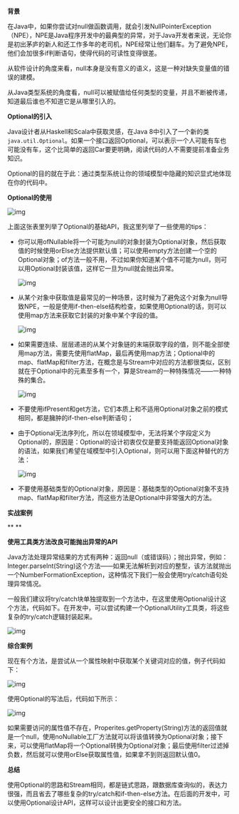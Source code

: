 **背景**

在Java中，如果你尝试对null做函数调用，就会引发NullPointerException（NPE），NPE是Java程序开发中的最典型的异常，对于Java开发者来说，无论你是初出茅庐的新人和还工作多年的老司机，NPE经常让他们翻车。为了避免NPE，他们会加很多if判断语句，使得代码的可读性变得很差。

从软件设计的角度来看，null本身是没有意义的语义，这是一种对缺失变量值的错误的建模。

从Java类型系统的角度看，null可以被赋值给任何类型的变量，并且不断被传递，知道最后谁也不知道它是从哪里引入的。

**Optional的引入**

Java设计者从Haskell和Scala中获取灵感，在Java 8中引入了一个新的类 `java.util.Optional`。如果一个接口返回Optional，可以表示一个人可能有车也可能没有车，这个比简单的返回Car要更明确，阅读代码的人不需要提前准备业务知识。

Optional的目的就在于此：通过类型系统让你的领域模型中隐藏的知识显式地体现在你的代码中。

**Optional的使用**

![img](https://mmbiz.qpic.cn/mmbiz_png/4AG6tic68AGYXW5ib2a2yDYbpWiafx7icStIf7giaLGYT5QaLQd7fxY9TX1YK7LRWFqqp3L6yxbWykJ9q8tGasJafrA/640?wx_fmt=png&tp=webp&wxfrom=5&wx_lazy=1&wx_co=1)

上面这张表里列举了Optional的基础API，我这里列举了一些使用的tips：

- 你可以用ofNullable将一个可能为null的对象封装为Optional对象，然后获取值的时候使用orElse方法提供默认值；可以使用empty方法创建一个空的Optional对象；of方法一般不用，不过如果你知道某个值不可能为null，则可以用Optional封装该值，这样它一旦为null就会抛出异常。

  ![img](https://mmbiz.qpic.cn/mmbiz_png/4AG6tic68AGYXW5ib2a2yDYbpWiafx7icStIr5FicciaRAK8cXuInDljGYQyQuHXOmjw059dcLAB3pozhg4ykCsaeBbw/640?wx_fmt=png&tp=webp&wxfrom=5&wx_lazy=1&wx_co=1)

- 从某个对象中获取值是最常见的一种场景，这时候为了避免这个对象为null导致NPE，一般是使用if-then-else结构检查，如果使用Optional的话，则可以使用map方法来获取它封装的对象中某个字段的值。

  ![img](https://mmbiz.qpic.cn/mmbiz_png/4AG6tic68AGYXW5ib2a2yDYbpWiafx7icStIzXibPZnTZqW4WqlbyAa2x41E3aEicuVhGlXpVVldMIw93Jic99H6sC0yA/640?wx_fmt=png&tp=webp&wxfrom=5&wx_lazy=1&wx_co=1)

- 如果需要连续、层层递进的从某个对象链的末端获取字段的值，则不能全部使用map方法，需要先使用flatMap，最后再使用map方法；Optional中的map、flatMap和filter方法，在概念是与Stream中对应的方法都很类似，区别就在于Optional中的元素至多有一个，算是Stream的一种特殊情况——一种特殊的集合。

  ![img](https://mmbiz.qpic.cn/mmbiz_png/4AG6tic68AGYXW5ib2a2yDYbpWiafx7icStIRhLEWibiajBUuuwNdic8LRrB13St1loG0bzHcE3puZcz3H234qTEhwXAg/640?wx_fmt=png&tp=webp&wxfrom=5&wx_lazy=1&wx_co=1)

- 不要使用ifPresent和get方法，它们本质上和不适用Optional对象之前的模式相同，都是臃肿的if-then-else判断语句；

- 由于Optional无法序列化，所以在领域模型中，无法将某个字段定义为Optional的，原因是：Optional的设计初衷仅仅是要支持能返回Optional对象的语法，如果我们希望在域模型中引入Optional，则可以用下面这种替代的方法：

  ![img](https://mmbiz.qpic.cn/mmbiz_png/4AG6tic68AGYXW5ib2a2yDYbpWiafx7icStIibw9nbPw3icJEz1YMtMaCQuXu55yypGCrRTZZ892q3ekt9DCY3OMFSrQ/640?wx_fmt=png&tp=webp&wxfrom=5&wx_lazy=1&wx_co=1)

- 不要使用基础类型的Optional对象，原因是：基础类型的Optional对象不支持map、flatMap和filter方法，而这些方法是Optional中非常强大的方法。



**实战案例**

**
**

**使用工具类方法改良可能抛出异常的API** 

Java方法处理异常结果的方式有两种：返回null（或错误码）；抛出异常，例如：Integer.parseInt(String)这个方法——如果无法解析到对应的整型，该方法就抛出一个NumberFormationException，这种情况下我们一般会使用try/catch语句处理异常情况。

一般我们建议将try/catch块单独提取到一个方法中，在这里使用Optional设计这个方法，代码如下。在开发中，可以尝试构建一个OptionalUtility工具类，将这些复杂的try/catch逻辑封装起来。

![img](https://mmbiz.qpic.cn/mmbiz_png/4AG6tic68AGYXW5ib2a2yDYbpWiafx7icStIoBMJnOs15SibRW0duvGScYbvU8jNnP0xXXSic2JuniaOo5wCib2d4V2hdQ/640?wx_fmt=png&tp=webp&wxfrom=5&wx_lazy=1&wx_co=1)



**综合案例**

现在有个方法，是尝试从一个属性映射中获取某个关键词对应的值，例子代码如下：

![img](https://mmbiz.qpic.cn/mmbiz_png/4AG6tic68AGYXW5ib2a2yDYbpWiafx7icStIb1s0jnUZfFaUQSlyBMds0mMe1FOgCmuH3icQ1LicWO0jFYkOiaAEeb1dQ/640?wx_fmt=png&tp=webp&wxfrom=5&wx_lazy=1&wx_co=1)

使用Optional的写法后，代码如下所示：

![img](https://mmbiz.qpic.cn/mmbiz_png/4AG6tic68AGYXW5ib2a2yDYbpWiafx7icStI21jOYz0A3zzGujHdBbPs0NFFuNbqPVtoQSSmz7thr9ibxFNoMJaYSxA/640?wx_fmt=png&tp=webp&wxfrom=5&wx_lazy=1&wx_co=1)

如果需要访问的属性值不存在，Properites.getProperty(String)方法的返回值就是一个null，使用noNullable工厂方法就可以将该值转换为Optional对象；接下来，可以使用flatMap将一个Optional<String>转换为Optional<Integer>对象；最后使用filter过滤掉负数，然后就可以使用orElse获取属性值，如果拿不到则返回默认值0。

**总结**

使用Optional的思路和Stream相同，都是链式思路，跟数据库查询似的，表达力很强，而且省去了哪些复杂的try/catch和if-then-else方法。在后面的开发中，可以使用Optional设计API，这样可以设计出更安全的接口和方法。